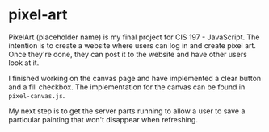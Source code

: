 # pixel-art
PixelArt (placeholder name) is my final project for CIS 197 - JavaScript. The intention is to create a website where users can log in and create pixel art. Once they're done, they can post it to the website and have other users look at it.

I finished working on the canvas page and have implemented a clear button and a fill checkbox. The implementation for the canvas can be found in `pixel-canvas.js`.

My next step is to get the server parts running to allow a user to save a particular painting that won't disappear when refreshing.
